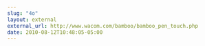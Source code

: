 ```yaml
---
slug: "4o"
layout: external
external_url: http://www.wacom.com/bamboo/bamboo_pen_touch.php
date: 2010-08-12T10:48:05-05:00
---
```


